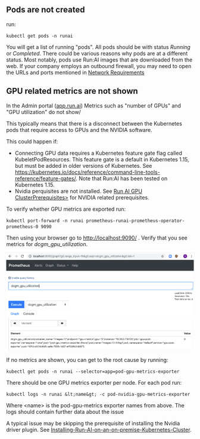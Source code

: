  ## Pods are not created

run:

    kubectl get pods -n runai

You will get a list of running "pods". All pods should be with status _Running_ or _Completed_. There could be various reasons why pods are at a different status. Most notably, pods use Run:AI images that are downloaded from the web. If your company employs an outbound firewall, you may need to open the URLs and ports mentioned in [Network Requirements](Run-AI-GPU-Cluster-Prerequisites/#network-requirements)

## GPU related metrics are not shown

In the Admin portal (<a href="https://app.run.ai" target="_self">app.run.ai</a>) Metrics such as "number of GPUs" and "GPU utilization" do not show/

This typically means that there is a disconnect between the Kubernetes pods that require access to GPUs and the NVIDIA software.

This could happen if:

*   Connecting GPU data requires a Kubernetes feature gate flag called KubeletPodResources. This feature gate is a default in Kubernetes 1.15, but must be added in older versions of Kubernetes.  See <https://kubernetes.io/docs/reference/command-line-tools-reference/feature-gates/>. Note that Run:AI has been tested on Kubernetes 1.15.
*    Nvidia perquisites are not installed. See [Run AI GPU ClusterPrerequisites>](Run-AI-GPU-Cluster-Prerequisites/#nvidia-driver) for NVIDIA related prerequisites.

 To verify whether GPU metrics are exported run:  

    kubectl port-forward -n runai prometheus-runai-prometheus-operator-prometheus-0 9090

 Then using your browser go to <http://localhost:9090/> . Verify that you see metrics for _dcgm\_gpu\_utilization_.

![mceclip1.png](img/mceclip1.png)

 

 If no metrics are shown, you can get to the root cause by running: 

    kubectl get pods -n runai --selector=app=pod-gpu-metrics-exporter

 There should be one GPU metrics exporter per node. For each pod run: 

    kubectl logs -n runai &lt;name&gt; -c pod-nvidia-gpu-metrics-exporter

 Where &lt;name&gt; is the pod-gpu-metrics exporter names from above. The logs should contain further data about the issue

A typical issue may be skipping the prerequisite of installing the Nvidia driver plugin. See  [Installing-Run-AI-on-an-on-premise-Kubernetes-Cluster](Installing-Run-AI-on-an-on-premise-Kubernetes-Cluster/#step-2-nvidia). 

 